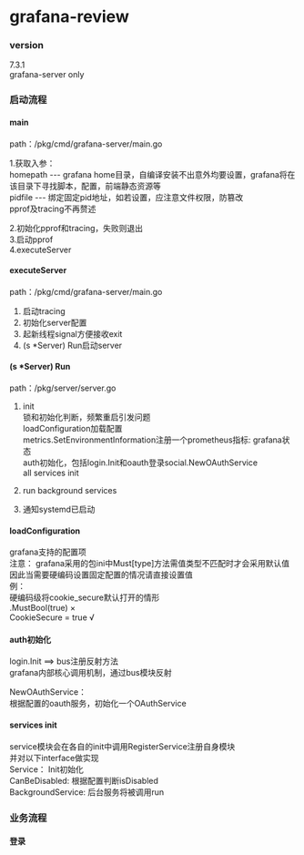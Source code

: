 # grafana-review

### version
7.3.1  
grafana-server only  
  
### 启动流程
#### main    
path：/pkg/cmd/grafana-server/main.go  

1.获取入参：  
  homepath --- grafana home目录，自编译安装不出意外均要设置，grafana将在该目录下寻找脚本，配置，前端静态资源等  
  pidfile --- 绑定固定pid地址，如若设置，应注意文件权限，防篡改  
  pprof及tracing不再赘述  
  
2.初始化pprof和tracing，失败则退出  
3.启动pprof  
4.executeServer   

#### executeServer  
path：/pkg/cmd/grafana-server/main.go  

1. 启动tracing  
2. 初始化server配置  
3. 起新线程signal方便接收exit  
4. (s *Server) Run启动server  

#### (s *Server) Run  
path：/pkg/server/server.go  

1. init  
  锁和初始化判断，频繁重启引发问题  
  loadConfiguration加载配置  
  metrics.SetEnvironmentInformation注册一个prometheus指标: grafana状态  
  auth初始化，包括login.Init和oauth登录social.NewOAuthService  
  all services init  
   
2. run background services  
3. 通知systemd已启动  

#### loadConfiguration  
grafana支持的配置项  
注意： 
grafana采用的包ini中Must[type]方法需值类型不匹配时才会采用默认值  
因此当需要硬编码设置固定配置的情况请直接设置值  
例：  
硬编码级将cookie_secure默认打开的情形  
.MustBool(true)      ×    
CookieSecure = true  √    

#### auth初始化  
login.Init ==>  bus注册反射方法  
grafana内部核心调用机制，通过bus模块反射  
  
NewOAuthService：  
根据配置的oauth服务，初始化一个OAuthService  
  
#### services init  
service模块会在各自的init中调用RegisterService注册自身模块  
并对以下interface做实现   
Service：  Init初始化  
CanBeDisabled:  根据配置判断isDisabled  
BackgroundService:  后台服务将被调用run   
  
  
### 业务流程  
#### 登录  
